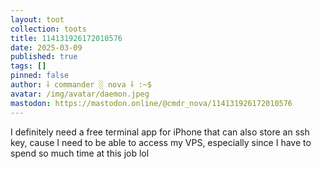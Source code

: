 ```yaml
---
layout: toot
collection: toots
title: 114131926172010576
date: 2025-03-09
published: true
tags: []
pinned: false
author: ⸸ commander ░ nova ⸸ :~$
avatar: /img/avatar/daemon.jpeg
mastodon: https://mastodon.online/@cmdr_nova/114131926172010576
---
```


I definitely need a free terminal app for iPhone that can also store an ssh key, cause I need to be able to access my VPS, especially since I have to spend so much time at this job lol

